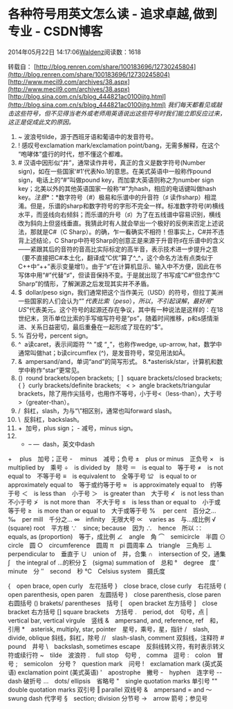 
# 各种符号用英文怎么读 - 追求卓越,做到专业 - CSDN博客


2014年05月22日 14:17:06[Waldenz](https://me.csdn.net/enter89)阅读数：1618


转载自：
[http://blog.renren.com/share/100183696/12730245804](http://blog.renren.com/share/100183696/12730245804)
[http://www.mecil9.com/archives/38.aspx](http://www.mecil9.com/archives/38.aspx)
[http://blog.sina.com.cn/s/blog_444821ac0100ijtg.html](http://blog.sina.com.cn/s/blog_444821ac0100ijtg.html)
*我们每天都看见或敲击这些符号，但不见得当老外或老师用英语说出这些符号时我们能立即反应过来，这正是促成此文的原因。*
1. ~ 波浪号tilde，源于西班牙语和葡语中的发音符号。
2. ! 感叹号exclamation mark/exclamation point/bang，无需多解释，在这个 “咆哮体”盛行的时代，想不懂这个都难。
3. \# 汉语中因形似“井”，通常读作井号，真正的含义是数字符号(Number sign)，如在一些国家‘\#1’代表No.1的意思。在美式英语中一般称作pound sign，电话上的“\#”叫做pound key，而加拿大英语则称之为number sign key；北美以外的其他英语国家一般称“\#”为hash，相应的电话键叫做hash key。*注意**：*数字符号（\#）极易和乐谱中的升音符（♯
 读作sharp）相混淆。但是，乐谱的sharp和数字符号的字形不完全一样。标准数字符号(\#)横线水平，而竖线向右倾斜；而乐谱的升号（♯）为了在五线谱中容易识别，横线改为斜向上但竖线垂直。我猜此时有人就会举出一个极好的反例来否定上述说法，那就是C\#（C Sharp）。的确，乍一看确实不相符！但事实上，C\#并不违背上述结论，C
 Sharp中符号Sharp的创意正是来源于升音符♯在乐谱中的含义——紧跟其后的音符的音高比实际标定的高半音，表示技术进一步提升之意（要不直接把C\#本土化，翻译成“C优”算了^_^，这个命名方法有点类似于C++中“++”表示变量增1）。由于“♯”在计算机显示、输入中不方便，因此在书写体中用“\#”代替“♯”，但读音保持不变。于是就出现了书写成“C\#”但念作“C Sharp”的情形，了解渊源之后发现其实并不矛盾。
4. $  dollar/peso sign，我们通常把这个当作美元（USD）的符号，但拉丁美洲一些国家的人们会认为“$” 代表比索（peso），所以，不引起误解，最好用“US$”代表美元。这个符号的起源还存在争议，其中有一种说法是这样的：在18世纪末，货币单位比索的手写缩写符号是“ps”，随着时间推移，p和s感情渐进、关系日益密切，最后重叠在一起形成了现在的“$”。
5. % 百分号，percent sign。
6. ^  a读caret，表示间距符 “^ ”或 “‸”，也称作wedge, up-arrow, hat，数学中通常叫做hat；b读circumflex (^)，是发音符号，常见用法如Â。
7. &  ampersand/and，单词“and”的简写形式。
8.*asterisk/star，计算机和数学中称作“star”更常见。
9. ()  round brackets/open brackets;  [ ]  square brackets/closed brackets;  { }  curly brackets/definite brackets;   < >  angle brackets/triangular brackets，除了用作尖括号，也用作不等号，小于号<（less-than），大于号>（greater-than）。
10. /  斜杠，slash，为与“\”相区别，通常也叫forward slash。
11. \  反斜杠，backslash。
12. +  加号，plus sign； - 减号，minus sign。
13. - – —  dash，英文中dash

+　 plus　加号；正号
-　 minus　减号；负号
±　plus or minus　正负号
×　is multiplied by　乘号
÷　is divided by　除号
＝　is equal to　等于号
≠　is not equal to　不等于号
≡　is equivalent to　全等于号
≌　is equal to or approximately equal to　等于或约等于号
≈　is approximately equal to　约等于号
＜　is less than　小于号
＞　is greater than　大于号
≮　is not less than　不小于号
≯　is not more than　不大于号
≤　is less than or equal to　小于或等于号
≥　is more than or equal to　大于或等于号
%　 per cent　百分之…
‰　per mill　千分之…
∞　infinity　无限大号
∝　varies as　与…成比例
√　(square) root　平方根
∵　since; because　因为
∴　hence　所以
∷　equals, as (proportion)　等于，成比例
∠　angle　角
⌒　semicircle　半圆
⊙　circle　圆
○　circumference　圆周
π　pi 圆周率
△　triangle　三角形
⊥　perpendicular to　垂直于
∪　union of　并，合集
∩　intersection of 交，通集
∫　the integral of …的积分
∑　(sigma) summation of　总和
°　degree　度
′　minute　分
″　second　秒
℃　Celsius system　摄氏度

{　open brace, open curly　左花括号
}　close brace, close curly　右花括号
(　open parenthesis, open paren　左圆括号
)　close parenthesis, close paren　右圆括号
() brakets/ parentheses　括号
[　open bracket 左方括号
]　close bracket 右方括号
[] square brackets　方括号
.　period, dot　句号，点
|　vertical bar, vertical virgule　竖线
&　ampersand, and, reference, ref　和，引用
*　asterisk, multiply, star, pointer　星号，乘号，星，指针
/　slash, divide, oblique 斜线，斜杠，除号
//　slash-slash, comment 双斜线，注释符
\#　pound　井号
\　backslash, sometimes escape　反斜线转义符，有时表示转义符或续行符
~　tilde　波浪符
.　full stop　句号
,　comma　逗号
:　colon　冒号
;　semicolon　分号
?　question mark　问号
!　exclamation mark (英式英语) exclamation point (美式英语)
'　apostrophe　撇号
-　hyphen　连字号
-- dash 破折号
...　dots/ ellipsis　省略号
"　single quotation marks 单引号
""　double quotation marks 双引号
‖ parallel 双线号
&　ampersand = and
～　swung dash 代字号
§　section; division 分节号
→　arrow 箭号；参见号





